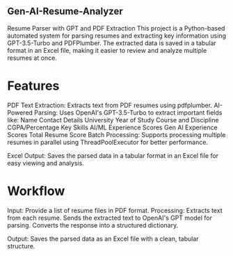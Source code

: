 ## Gen-AI-Resume-Analyzer
Resume Parser with GPT and PDF Extraction
This project is a Python-based automated system for parsing resumes and extracting key information using GPT-3.5-Turbo and PDFPlumber. The extracted data is saved in a tabular format in an Excel file, making it easier to review and analyze multiple resumes at once.

# Features
PDF Text Extraction: Extracts text from PDF resumes using pdfplumber.
AI-Powered Parsing: Uses OpenAI's GPT-3.5-Turbo to extract important fields like:
Name
Contact Details
University
Year of Study
Course and Discipline
CGPA/Percentage
Key Skills
AI/ML Experience Scores
Gen AI Experience Scores
Total Resume Score
Batch Processing: Supports processing multiple resumes in parallel using ThreadPoolExecutor for better performance.

Excel Output: Saves the parsed data in a tabular format in an Excel file for easy viewing and analysis.

# Workflow
Input: Provide a list of resume files in PDF format.
Processing:
Extracts text from each resume.
Sends the extracted text to OpenAI's GPT model for parsing.
Converts the response into a structured dictionary.

Output: Saves the parsed data as an Excel file with a clean, tabular structure.
